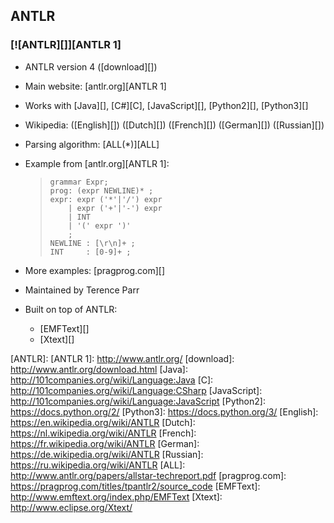 ## ANTLR ##

### [![ANTLR][]][ANTLR 1] ###

 *  ANTLR version 4 ([download][])
 *  Main website: [antlr.org][ANTLR 1]
 *  Works with [Java][], [C\#][C], [JavaScript][], [Python2][], [Python3][]
 *  Wikipedia: ([English][]) ([Dutch][]) ([French][]) ([German][]) ([Russian][])
 *  Parsing algorithm: [ALL(\*)][ALL]
 *  Example from [antlr.org][ANTLR 1]:
    
    > ``````````
    > grammar Expr;
    > prog: (expr NEWLINE)* ;
    > expr: expr ('*'|'/') expr
    >     | expr ('+'|'-') expr
    >     | INT
    >     | '(' expr ')'
    >     ;
    > NEWLINE : [\r\n]+ ;
    > INT     : [0-9]+ ;
    > ``````````
 *  More examples: [pragprog.com][]
 *  Maintained by Terence Parr
 *  Built on top of ANTLR:
    
     *  [EMFText][]
     *  [Xtext][]


[ANTLR]: 
[ANTLR 1]: http://www.antlr.org/
[download]: http://www.antlr.org/download.html
[Java]: http://101companies.org/wiki/Language:Java
[C]: http://101companies.org/wiki/Language:CSharp
[JavaScript]: http://101companies.org/wiki/Language:JavaScript
[Python2]: https://docs.python.org/2/
[Python3]: https://docs.python.org/3/
[English]: https://en.wikipedia.org/wiki/ANTLR
[Dutch]: https://nl.wikipedia.org/wiki/ANTLR
[French]: https://fr.wikipedia.org/wiki/ANTLR
[German]: https://de.wikipedia.org/wiki/ANTLR
[Russian]: https://ru.wikipedia.org/wiki/ANTLR
[ALL]: http://www.antlr.org/papers/allstar-techreport.pdf
[pragprog.com]: https://pragprog.com/titles/tpantlr2/source_code
[EMFText]: http://www.emftext.org/index.php/EMFText
[Xtext]: http://www.eclipse.org/Xtext/